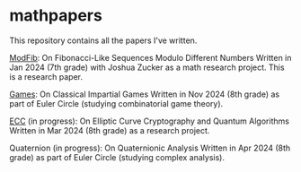 # mathpapers
This repository contains all the papers I've written.

[ModFib](/modfib.pdf): On Fibonacci-Like Sequences Modulo Different Numbers
Written in Jan 2024 (7th grade) with Joshua Zucker as a math research project. This is a research paper. 

[Games](/modfib.pdf): On Classical Impartial Games
Written in Nov 2024 (8th grade) as part of Euler Circle (studying combinatorial game theory).

[ECC](/curves.pdf) (in progress): On Elliptic Curve Cryptography and Quantum Algorithms
Written in Mar 2024 (8th grade) as a research project. 

Quaternion (in progress): On Quaternionic Analysis
Written in Apr 2024 (8th grade) as part of Euler Circle (studying complex analysis).


